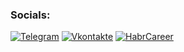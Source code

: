 

### Socials:
[![Telegram](https://img.shields.io/badge/-Telegram-090909?style=for-the-badge&logo=telegram&logoColor=27A0D9)](https://t.me/mehDaniel)
[![Vkontakte](https://img.shields.io/badge/-Vkontakte-090909?style=for-the-badge&logo=Vk&logoColor=4F7DB3)](https://vk.com/mehanikdanil)
[![HabrCareer](https://img.shields.io/badge/-HabrCareer-090909?style=for-the-badge&logo=Habr&logoColor=4F7DB3)](https://career.habr.com/meh-daniel)
